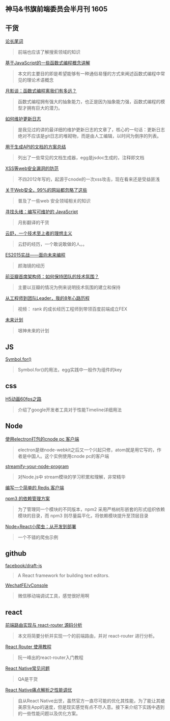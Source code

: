 神马&书旗前端委员会半月刊 1605
-----

## 干货

[论长尾词](http://mp.weixin.qq.com/s?__biz=MjM5ODczNTkwMA==&mid=2650107035&idx=1&sn=af8f06c1c015461ba076b2b3c5786158#rd)
>前端也应该了解搜索领域的知识

[基于JavaScript的一些函数式编程概念讲解](https://segmentfault.com/a/1190000005595107?hmsr=toutiao.io&utm_medium=toutiao.io&utm_source=toutiao.io)
>本文的主要目的即是希望能够有一种通俗易懂的方式来阐述函数式编程中常见的理论术语概念

[月影谈：函数式编程离我们有多远？](http://mp.weixin.qq.com/s?__biz=MzA4NjE3MDg4OQ==&mid=2650963254&idx=1&sn=352bf05f041c4c5ff9adcce02e3ba6a9&scene=23&srcid=0430WUPgw8n4kgmUw452J08C#rd)
>函数式编程拥有强大的抽象能力，也正是因为抽象能力强，函数式编程的模型才拥有巨大的潜力。

[如何维护更新日志](http://keepachangelog.com/zh-CN/)
>是我见过的讲的最详细的维护更新日志的文章了，核心的一句话：更新日志绝对不应该是git日志的堆砌物，而是由人工编辑，以时间为倒序的列表。

[用于生成API的文档的方案总结](https://cnodejs.org/topic/567d612c435249f221f53a89)
>列出了一些常见的文档生成器，egg是jsdoc生成的，注释即文档

[XSS等web安全漏洞的防范](http://deadhorse.me/nodejs/2012/09/20/xss_in_cnode.html)
>不四2012年写的，起源于cnode的一次xss攻击，现在看来还是受益匪浅

[关于Web安全，99%的网站都忽略了这些](https://cnodejs.org/topic/561cf46ce40cbc026b25fc30)
>普及了一些web 安全领域相关的知识

[寻找头绪：编写可维护的 JavaScript](http://www.zcfy.cc/article/312?from=timeline&isappinstalled=0)
>月影翻译的干货

[云舒，一个技术至上者的理想主义](http://weibo.com/ttarticle/p/show?id=2309403978201981434927)
>云舒的经历，一个敢说敢做的人。。

[ES2015实战——面向未来编程](http://yanhaijing.com/javascript/2016/04/27/es2015-practice/)
>颜海镜的经历

[前豆瓣首席架构师：如何保持团队的技术氛围？](https://mp.weixin.qq.com/s?__biz=MjM5MDE0Mjc4MA==&mid=2650992437&idx=1&sn=b978f0e5d6bba2ed420ed3085ad74d1b&scene=1&srcid=0513TalKDHDwioe4eZllki0K&key=b28b03434249256b61bc9eb85934bbbd302924463bceb9116f927ecac0eac4b8ea2f633fbdc76f6faf68bfa0140d52fd&ascene=0)
>主要以豆瓣的情况为例来说明技术氛围的建立和保持

[从工程师到团队Leader，我的8年心路历程](http://mp.weixin.qq.com/s?__biz=MzA5Nzc4OTA1Mw==&mid=2659597245&idx=1&sn=28f09157bf5053414bfc50b4e527b30b&scene=23&srcid=05239Ip67CcBzHbI8wtZIKTz#rd)
>视频： rank 的成长经历工程师到带领百度前端成立FEX

[未来计划](http://www.yinwang.org/blog-cn/2016/05/14/future)
>垠神未来的计划

## JS

[Symbol.for()](https://developer.mozilla.org/zh-CN/docs/Web/JavaScript/Reference/Global_Objects/Symbol/for)
>Symbol.for()的用法，egg实践中一般作为组件的key


## css

[H5动画60fps之路](http://card.weibo.com/article/h5/s#cid=1001603865643593165786&vid=2330269092&extparam=&from=&wm=0&ip=116.216.16.29)
>介绍了google开发者工具对于性能Timeline详细用法

## Node

[使用electron打包的cnode pc 客户端](https://cnodejs.org/topic/57204f7135af8a704195f46c)
> electron是继node-webkit之后又一个兴起只修，atom就是用它写的，作者是中国人。这个实例使用cnode pc的客户端

[streamify-your-node-program](https://github.com/zoubin/streamify-your-node-program)
>对Node.js中 stream模块的学习积累和理解，非常精华

[编写一个简单的 Redis 客户端](https://cnodejs.org/topic/573b5482b507f69e1dd89fcb)

[npm3 的依赖管理方案](http://yanni4night.com/2016/01/01/npm3-dependencies/)
>为了管理同一个模块的不同版本，npm2 采用严格树形嵌套的形式组织依赖模块的目录，而 npm3 则尽量扁平化，将依赖模块提升至顶层目录

[Node+React小爬虫：从开发到部署](https://segmentfault.com/a/1190000005032030)
>一个不错的爬虫示例

## github

[facebook/draft-js](https://github.com/facebook/draft-js)
>A React framework for building text editors. 

[WechatFE/vConsole](https://github.com/WechatFE/vConsole)
>微信移动端调试工具，感觉很好用啊

## react

[前端路由实现与 react-router 源码分析](https://github.com/joeyguo/blog/issues/2)
>本文将简要分析并实现一个的前端路由，并对 react-router 进行分析。

[React Router 使用教程](http://www.ruanyifeng.com/blog/2016/05/react_router.html)
>阮一峰出的react-router入门教程

[React Native常见问题](http://www.jianshu.com/p/fa0c19a31656)
>QA是干货

[React Native痛点解析之性能调优](http://blog.tingyun.com/web/article/detail/635)
>自从React Native出世，虽然官方一直尽可能的优化其性能，为了能让其媲美原生App的速度，但是现实感觉有点不尽人意。接下来介绍下实践中遇到的一些性能问题以及优化方案。	

